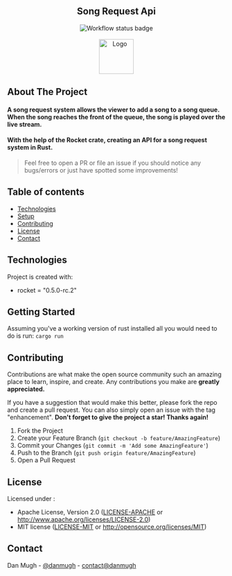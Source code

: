 <div align="center">
    <h2>Song Request Api</h2>
    <img src="https://github.com/danmugh/rocket-song-api/actions/workflows/rust.yml/badge.svg" alt="Workflow status badge">
</div>

<!-- PROJECT LOGO -->
<br />
<div align="center">
    <img src="https://raw.githubusercontent.com/nabijaczleweli/termimage/master/assets/rust-logo-truecolor.png" alt="Logo" width="80" height="80">
</div>

## About The Project

#### A song request system allows the viewer to add a song to a song queue. When the song reaches the front of the queue, the song is played over the live stream.

#### With the help of the Rocket crate, creating an API for a song request system in Rust.


> Feel free to open a PR or file an issue if you should notice any bugs/errors or just have spotted some improvements!

## Table of contents
* [Technologies](#technologies)
* [Setup](#getting-started)
* [Contributing](#contributing)
* [License](#license)
* [Contact](#contact)

## Technologies
Project is created with:
* rocket = "0.5.0-rc.2"

## Getting Started

Assuming you've a working version of rust installed all you would need to do is run: `cargo run`

## Contributing

Contributions are what make the open source community such an amazing place to learn, inspire, and create. Any contributions you make are **greatly appreciated.**

If you have a suggestion that would make this better, please fork the repo and create a pull request. You can also simply open an issue with the tag "enhancement". **Don't forget to give the project a star! Thanks again!**

1. Fork the Project
2. Create your Feature Branch (`git checkout -b feature/AmazingFeature`)
3. Commit your Changes (`git commit -m 'Add some AmazingFeature'`)
4. Push to the Branch (`git push origin feature/AmazingFeature`)
5. Open a Pull Request

## License

Licensed under :

* Apache License, Version 2.0
  ([LICENSE-APACHE](LICENSE-APACHE) or http://www.apache.org/licenses/LICENSE-2.0)
* MIT license
  ([LICENSE-MIT](LICENSE-MIT) or http://opensource.org/licenses/MIT)

## Contact

Dan Mugh - [@danmugh](https://twitter.com/danmugh) - [contact@danmugh](https://mail.google.com/mail/u/0/?fs=1&tf=cm&source=mailto&to=+contact@danmugh.com)

